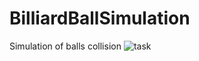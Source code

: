 # BilliardBallSimulation
Simulation of balls collision
![task](https://user-images.githubusercontent.com/87077242/228866499-c5846c0c-d41c-4b45-badc-93b57bf7bfd8.jpg)
